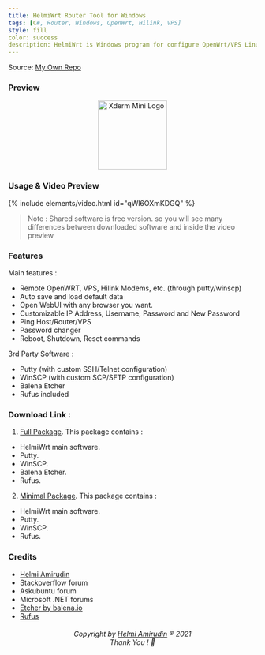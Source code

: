 ```yaml
---
title: HelmiWrt Router Tool for Windows
tags: [C#, Router, Windows, OpenWrt, Hilink, VPS]
style: fill
color: success
description: HelmiWrt is Windows program for configure OpenWrt/VPS Linux/Hilink Modems written in C#.
---
```


Source: [My Own Repo](https://github.com/helmiau/helmiwrt-tool-free#readme)

### Preview
<p align="center">
  <img src="https://user-images.githubusercontent.com/20932301/129487262-21097eaa-dda2-4de2-8788-938e440f41fe.png" height="140" alt="Xderm Mini Logo"/>
</p>

### Usage & Video Preview
{% include elements/video.html id="qWl6OXmKDGQ" %}

> Note : Shared software is free version. so you will see many differences between downloaded software and inside the video preview

### Features
Main features :
- Remote OpenWRT, VPS, Hilink Modems, etc. (through putty/winscp)
- Auto save and load default data
- Open WebUI with any browser you want.
- Customizable IP Address, Username, Password and New Password
- Ping Host/Router/VPS
- Password changer
- Reboot, Shutdown, Reset commands

3rd Party Software :
- Putty (with custom SSH/Telnet configuration)
- WinSCP (with custom SCP/SFTP configuration)
- Balena Etcher
- Rufus included

### Download Link :
1. [Full Package](https://github.com/helmiau/helmiwrt-tool-free/releases/download/v1.0/HelmiWrt-Tool-Free+Etcher.zip). This package contains :
  - HelmiWrt main software.
  - Putty.
  - WinSCP.
  - Balena Etcher.
  - Rufus.
2. [Minimal Package](https://github.com/helmiau/helmiwrt-tool-free/releases/download/v1.0/HelmiWrt-Tool-Free.zip). This package contains :
  - HelmiWrt main software.
  - Putty.
  - WinSCP.
  - Rufus.

### Credits
- [Helmi Amirudin](http://www.helmiau.com)
- Stackoverflow forum
- Askubuntu forum
- Microsoft .NET forums
- [Etcher by balena.io](https://github.com/balena-io/etcher/releases)
- [Rufus](https://rufus.ie/downloads/)

<h6 align="center">Copyright by <a href="http://www.helmiau.com">Helmi Amirudin</a> ® 2021 <br> Thank You ! 🤝</h6>
